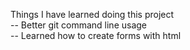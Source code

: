 Things I have learned doing this project\
-- Better git command line usage\
-- Learned how to create forms with html